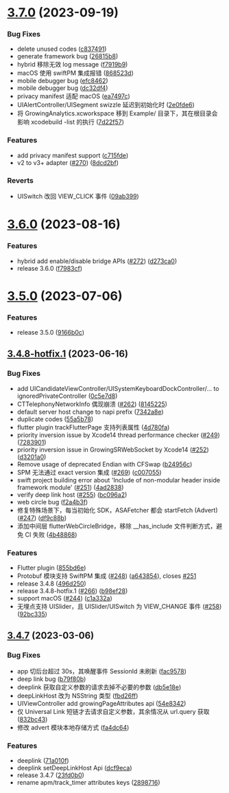 # [3.7.0](https://github.com/growingio/growingio-sdk-ios-autotracker/compare/3.6.0...3.7.0) (2023-09-19)


### Bug Fixes

* delete unused codes ([c837491](https://github.com/growingio/growingio-sdk-ios-autotracker/commit/c8374915290d74e0a11cd754612d3ef59b6ab6c0))
* generate framework bug ([26815b8](https://github.com/growingio/growingio-sdk-ios-autotracker/commit/26815b8afe786e837d9f29d64590e98133792468))
* hybrid 移除无效 log message ([f7919b9](https://github.com/growingio/growingio-sdk-ios-autotracker/commit/f7919b93f2fabbeef38e58a6c1e92184afa04ca9))
* macOS 使用 swiftPM 集成报错 ([868523d](https://github.com/growingio/growingio-sdk-ios-autotracker/commit/868523d7d9531f8a5dc92c2fcf84383d7b5cb0de))
* mobile debugger bug ([efc8462](https://github.com/growingio/growingio-sdk-ios-autotracker/commit/efc846233ebad77da2fbf34228a74c020fe6ac57))
* mobile debugger bug ([dc32df4](https://github.com/growingio/growingio-sdk-ios-autotracker/commit/dc32df49e87cac99d60f011cc4bcc0fd2eac6bc6))
* privacy manifest 适配 macOS ([ea7497c](https://github.com/growingio/growingio-sdk-ios-autotracker/commit/ea7497c802cf7a224e8c7ac91b9e6da2285007ad))
* UIAlertController/UISegment swizzle 延迟到初始化时 ([2e0fde6](https://github.com/growingio/growingio-sdk-ios-autotracker/commit/2e0fde67d4ef6de87ac9d6cb574553b6b9ca6c92))
* 将 GrowingAnalytics.xcworkspace 移到 Example/ 目录下，其在根目录会影响 xcodebuild -list 的执行 ([7d22f57](https://github.com/growingio/growingio-sdk-ios-autotracker/commit/7d22f5725b607a7a8f87b659b230a01bedcfbeaf))


### Features

* add privacy manifest support ([c715fde](https://github.com/growingio/growingio-sdk-ios-autotracker/commit/c715fdee94d3d5ae44efb1ff098cde9cf2295d4a))
* v2 to v3+ adapter ([#270](https://github.com/growingio/growingio-sdk-ios-autotracker/issues/270)) ([8dcd2bf](https://github.com/growingio/growingio-sdk-ios-autotracker/commit/8dcd2bf870b76688bff1a3588f6d8f87814acd78))


### Reverts

* UISwitch 改回 VIEW_CLICK 事件 ([09ab399](https://github.com/growingio/growingio-sdk-ios-autotracker/commit/09ab3997e7bf9025f34c00715053f94bda00c5cf))



# [3.6.0](https://github.com/growingio/growingio-sdk-ios-autotracker/compare/3.5.0...3.6.0) (2023-08-16)


### Features

* hybrid add enable/disable bridge APIs ([#272](https://github.com/growingio/growingio-sdk-ios-autotracker/issues/272)) ([d273ca0](https://github.com/growingio/growingio-sdk-ios-autotracker/commit/d273ca04f3b351192433376c244c4ceabcd9f21b))
* release 3.6.0 ([f7983cf](https://github.com/growingio/growingio-sdk-ios-autotracker/commit/f7983cfb06b858b365695004ea7f85cee3a42ff1))



# [3.5.0](https://github.com/growingio/growingio-sdk-ios-autotracker/compare/3.4.8-hotfix.1...3.5.0) (2023-07-06)


### Features

* release 3.5.0 ([9166b0c](https://github.com/growingio/growingio-sdk-ios-autotracker/commit/9166b0c7698062ab0669eeb574bc8711df5bcbf2))



## [3.4.8-hotfix.1](https://github.com/growingio/growingio-sdk-ios-autotracker/compare/3.4.7...3.4.8-hotfix.1) (2023-06-16)


### Bug Fixes

* add UICandidateViewController/UISystemKeyboardDockController/... to ignoredPrivateController ([0c5e7d8](https://github.com/growingio/growingio-sdk-ios-autotracker/commit/0c5e7d830d3c4df3a114b6bb6eb8bceba81d9e22))
* CTTelephonyNetworkInfo 偶现崩溃 ([#262](https://github.com/growingio/growingio-sdk-ios-autotracker/issues/262)) ([8145225](https://github.com/growingio/growingio-sdk-ios-autotracker/commit/81452255f24dda1597a930355e6962843df757a9))
* default server host change to napi prefix ([7342a8e](https://github.com/growingio/growingio-sdk-ios-autotracker/commit/7342a8eeba888760e77f4a0281978d7bb31f3b4d))
* duplicate codes ([55a5b78](https://github.com/growingio/growingio-sdk-ios-autotracker/commit/55a5b78b487c4c62e9bc0913eea11541bdd7954b))
* flutter plugin trackFlutterPage 支持列表属性 ([4d780fa](https://github.com/growingio/growingio-sdk-ios-autotracker/commit/4d780faccc8841a8e6e9b7d13899c60fcfdcfa37))
* priority inversion issue by Xcode14 thread performance checker ([#249](https://github.com/growingio/growingio-sdk-ios-autotracker/issues/249)) ([7283901](https://github.com/growingio/growingio-sdk-ios-autotracker/commit/728390102226ea22d9107fb076e9d9c98bc559e2))
* priority inversion issue in GrowingSRWebSocket by Xcode14 ([#252](https://github.com/growingio/growingio-sdk-ios-autotracker/issues/252)) ([d3201a0](https://github.com/growingio/growingio-sdk-ios-autotracker/commit/d3201a0799440e7c5315ea20e01e9777268d484c))
* Remove usage of deprecated Endian with CFSwap ([b24956c](https://github.com/growingio/growingio-sdk-ios-autotracker/commit/b24956c32e1a8e1c39b705cb0b83d56d0c53ceac))
* SPM 无法通过 exact version 集成 ([#269](https://github.com/growingio/growingio-sdk-ios-autotracker/issues/269)) ([c007055](https://github.com/growingio/growingio-sdk-ios-autotracker/commit/c0070554b65550a2738ae2fe9627221db56cc661))
* swift project building error about 'Include of non-modular header inside framework module' ([#251](https://github.com/growingio/growingio-sdk-ios-autotracker/issues/251)) ([4ad2838](https://github.com/growingio/growingio-sdk-ios-autotracker/commit/4ad2838fb4dd0c926d021d8350eb13688eb8b2c0))
* verify deep link host ([#255](https://github.com/growingio/growingio-sdk-ios-autotracker/issues/255)) ([bc096a2](https://github.com/growingio/growingio-sdk-ios-autotracker/commit/bc096a267c54a6e20b16183354363d25218e0757))
* web circle bug ([f2a4b3f](https://github.com/growingio/growingio-sdk-ios-autotracker/commit/f2a4b3ff608b1887f7329220cbcc86ba084560d7))
* 修复特殊场景下，每当初始化 SDK，ASAFetcher 都会 startFetch (Advert) ([#247](https://github.com/growingio/growingio-sdk-ios-autotracker/issues/247)) ([df9c88b](https://github.com/growingio/growingio-sdk-ios-autotracker/commit/df9c88b04e1bdebaaf836d1ffe9d851b5b1eec30))
* 添加中间层 flutterWebCircleBridge，移除 __has_include 文件判断方式，避免 CI 失败 ([4b48868](https://github.com/growingio/growingio-sdk-ios-autotracker/commit/4b48868f65e4e4b73fec23e965036117c39712db))


### Features

* Flutter plugin ([855bd6e](https://github.com/growingio/growingio-sdk-ios-autotracker/commit/855bd6eed6bb1cd8197dad05060df855ca22c5b7))
* Protobuf 模块支持 SwiftPM 集成 ([#248](https://github.com/growingio/growingio-sdk-ios-autotracker/issues/248)) ([a643854](https://github.com/growingio/growingio-sdk-ios-autotracker/commit/a6438543deec2c04059fa8f849f134edb016e770)), closes [#251](https://github.com/growingio/growingio-sdk-ios-autotracker/issues/251)
* release 3.4.8 ([496d250](https://github.com/growingio/growingio-sdk-ios-autotracker/commit/496d250f2eafe05175be7f82bcb28f8475687761))
* release 3.4.8-hotfix.1 ([#266](https://github.com/growingio/growingio-sdk-ios-autotracker/issues/266)) ([b98ef28](https://github.com/growingio/growingio-sdk-ios-autotracker/commit/b98ef289a1962a0eb842eb05189a3799d596f3d6))
* support macOS ([#244](https://github.com/growingio/growingio-sdk-ios-autotracker/issues/244)) ([c1a332a](https://github.com/growingio/growingio-sdk-ios-autotracker/commit/c1a332af6444a067830fab455ef3d0fe5b83e6d7))
* 无埋点支持 UISlider，且 UISlider/UISwitch 为 VIEW_CHANGE 事件 ([#258](https://github.com/growingio/growingio-sdk-ios-autotracker/issues/258)) ([92bc335](https://github.com/growingio/growingio-sdk-ios-autotracker/commit/92bc33522e1d8190349406d3fb62c1df0923683a))



## [3.4.7](https://github.com/growingio/growingio-sdk-ios-autotracker/compare/3.4.6...3.4.7) (2023-03-06)


### Bug Fixes

* app 切后台超过 30s，其唤醒事件 SessionId 未刷新 ([fac9578](https://github.com/growingio/growingio-sdk-ios-autotracker/commit/fac9578774c9f80325e563fcc036f5829d199583))
* deep link bug ([b79f80b](https://github.com/growingio/growingio-sdk-ios-autotracker/commit/b79f80b1df967323fdbd0899af450e5272681a11))
* deeplink 获取自定义参数的请求去掉不必要的参数 ([db5e18e](https://github.com/growingio/growingio-sdk-ios-autotracker/commit/db5e18e84448c330b37dc211d19b8cb639319d09))
* deepLinkHost 改为 NSString 类型 ([fbd26ff](https://github.com/growingio/growingio-sdk-ios-autotracker/commit/fbd26ff96a0c8f73ef4708e55dcb0fd03f524ef8))
* UIViewController add growingPageAttributes api ([54e8342](https://github.com/growingio/growingio-sdk-ios-autotracker/commit/54e83426c8c888ff6722c5f8d188d776f1efa8b5))
* 仅 Universal Link 短链才去请求自定义参数，其余情况从 url.query 获取 ([832bc43](https://github.com/growingio/growingio-sdk-ios-autotracker/commit/832bc4322c56473467aae1d54b568373cbd04301))
* 修改 advert 模块本地存储方式 ([fa4dc64](https://github.com/growingio/growingio-sdk-ios-autotracker/commit/fa4dc64e99a205d39ba6a8deec23c0d5977014d4))


### Features

* deeplink ([71a010f](https://github.com/growingio/growingio-sdk-ios-autotracker/commit/71a010f15fdc5fcd75a90a118fc27cd4bbd19bd7))
* deeplink setDeepLinkHost Api ([dcf9eca](https://github.com/growingio/growingio-sdk-ios-autotracker/commit/dcf9ecad2a7435f76b283fd5e12a9b8a11b90a92))
* release 3.4.7 ([23fd0b0](https://github.com/growingio/growingio-sdk-ios-autotracker/commit/23fd0b03e8bc3887ba5bbfa518f2f09b4119a2c9))
* rename apm/track_timer attributes keys ([2898716](https://github.com/growingio/growingio-sdk-ios-autotracker/commit/2898716e43187d11047c4f90f55e12d6038196af))



